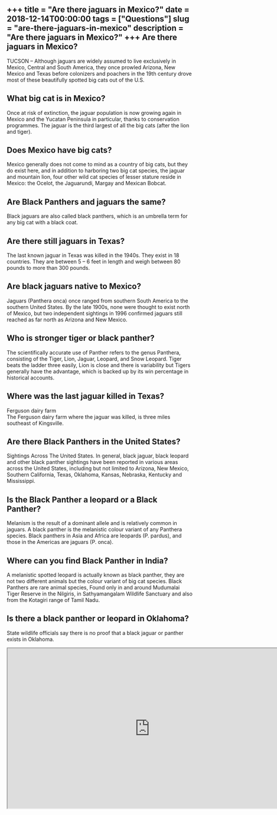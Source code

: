 +++
title = "Are there jaguars in Mexico?"
date = 2018-12-14T00:00:00
tags = ["Questions"]
slug = "are-there-jaguars-in-mexico"
description = "Are there jaguars in Mexico?"
+++
Are there jaguars in Mexico?
----------------------------

TUCSON – Although jaguars are widely assumed to live exclusively in Mexico, Central and South America, they once prowled Arizona, New Mexico and Texas before colonizers and poachers in the 19th century drove most of these beautifully spotted big cats out of the U.S.

What big cat is in Mexico?
--------------------------

Once at risk of extinction, the jaguar population is now growing again in Mexico and the Yucatan Peninsula in particular, thanks to conservation programmes. The jaguar is the third largest of all the big cats (after the lion and tiger).

Does Mexico have big cats?
--------------------------

Mexico generally does not come to mind as a country of big cats, but they do exist here, and in addition to harboring two big cat species, the jaguar and mountain lion, four other wild cat species of lesser stature reside in Mexico: the Ocelot, the Jaguarundi, Margay and Mexican Bobcat.

Are Black Panthers and jaguars the same?
----------------------------------------

Black jaguars are also called black panthers, which is an umbrella term for any big cat with a black coat.

Are there still jaguars in Texas?
---------------------------------

The last known jaguar in Texas was killed in the 1940s. They exist in 18 countries. They are between 5 – 6 feet in length and weigh between 80 pounds to more than 300 pounds.

Are black jaguars native to Mexico?
-----------------------------------

Jaguars (Panthera onca) once ranged from southern South America to the southern United States. By the late 1900s, none were thought to exist north of Mexico, but two independent sightings in 1996 confirmed jaguars still reached as far north as Arizona and New Mexico.

Who is stronger tiger or black panther?
---------------------------------------

The scientifically accurate use of Panther refers to the genus Panthera, consisting of the Tiger, Lion, Jaguar, Leopard, and Snow Leopard. Tiger beats the ladder three easily, Lion is close and there is variability but Tigers generally have the advantage, which is backed up by its win percentage in historical accounts.

Where was the last jaguar killed in Texas?
------------------------------------------

Ferguson dairy farm  
The Ferguson dairy farm where the jaguar was killed, is three miles southeast of Kingsville.

Are there Black Panthers in the United States?
----------------------------------------------

Sightings Across The United States. In general, black jaguar, black leopard and other black panther sightings have been reported in various areas across the United States, including but not limited to Arizona, New Mexico, Southern California, Texas, Oklahoma, Kansas, Nebraska, Kentucky and Mississippi.

Is the Black Panther a leopard or a Black Panther?
--------------------------------------------------

Melanism is the result of a dominant allele and is relatively common in jaguars. A black panther is the melanistic colour variant of any Panthera species. Black panthers in Asia and Africa are leopards (P. pardus), and those in the Americas are jaguars (P. onca).

Where can you find Black Panther in India?
------------------------------------------

A melanistic spotted leopard is actually known as black panther, they are not two different animals but the colour variant of big cat species. Black Panthers are rare animal species, Found only in and around Mudumalai Tiger Reserve in the Nilgiris, in Sathyamangalam Wildlife Sanctuary and also from the Kotagiri range of Tamil Nadu.

Is there a black panther or leopard in Oklahoma?
------------------------------------------------

State wildlife officials say there is no proof that a black jaguar or panther exists in Oklahoma.

<iframe allow="accelerometer; autoplay; clipboard-write; encrypted-media; gyroscope; picture-in-picture" allowfullscreen="" class="__youtube_prefs__  epyt-is-override  no-lazyload" data-no-lazy="1" data-origheight="433" data-origwidth="770" data-skipgform_ajax_framebjll="" height="433" id="_ytid_25447" loading="lazy" src="https://www.youtube.com/embed/NPwmM9JZGMc?enablejsapi=1&autoplay=0&cc_load_policy=0&cc_lang_pref=&iv_load_policy=1&loop=0&modestbranding=0&rel=1&fs=1&playsinline=0&autohide=2&theme=dark&color=red&controls=1&" title="YouTube player" width="770"></iframe>